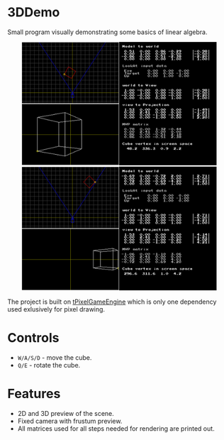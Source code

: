 # 3DDemo
Small program visually demonstrating some basics of linear algebra.

<p align="center">  
  <img src="doc/demo_1.png" width=440><img src="doc/demo_2.png" width=440>
</p>

The project is built on [tPixelGameEngine](https://github.com/tucna/tPixelGameEngine) which is only one dependency used exlusively for pixel drawing.

# Controls
- `W/A/S/D` - move the cube.
- `Q/E` - rotate the cube.

# Features
- 2D and 3D preview of the scene.
- Fixed camera with frustum preview.
- All matrices used for all steps needed for rendering are printed out.
